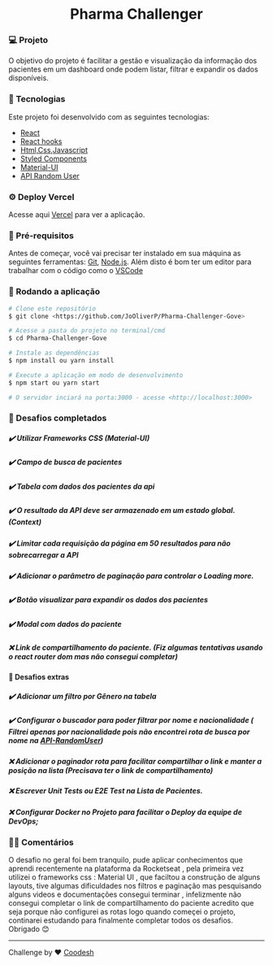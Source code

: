 <h1 align="center">
    Pharma Challenger
</h1>

###  💻 Projeto
O objetivo do projeto é facilitar a gestão e visualização da informação dos pacientes em um dashboard onde podem listar, filtrar e expandir os dados disponíveis.

### 🚀 Tecnologias
Este projeto foi desenvolvido com as seguintes tecnologias:
- [React](https://reactjs.org)
- [React hooks](https://reactjs.org/docs/hooks-intro.html)
- [Html,Css,Javascript](https://www.w3schools.com/)
- [Styled Components](https://styled-components.com/)
- [Material-UI](https://mui.com/)
- [API Random User](https://randomuser.me/documentation)

### ⚙️ Deploy Vercel
Acesse aqui [Vercel](https://pharma-challenger-c7m2y1ckt-jooliverp.vercel.app/)  para ver a aplicação.

###  🎲 Pré-requisitos

Antes de começar, você vai precisar ter instalado em sua máquina as seguintes ferramentas:
[Git](https://git-scm.com), [Node.js](https://nodejs.org/en/). 
Além disto é bom ter um editor para trabalhar com o código como o  [VSCode](https://code.visualstudio.com/)

### 🎲 Rodando a aplicação

```bash
# Clone este repositório
$ git clone <https://github.com/JoOliverP/Pharma-Challenger-Gove>

# Acesse a pasta do projeto no terminal/cmd
$ cd Pharma-Challenger-Gove

# Instale as dependências
$ npm install ou yarn install

# Execute a aplicação em modo de desenvolvimento
$ npm start ou yarn start

# O servidor inciará na porta:3000 - acesse <http://localhost:3000>
```

### 🧠 Desafios completados
   ##### ✔️ Utilizar Frameworks CSS (Material-UI)
   ##### ✔️ Campo de busca de pacientes
   ##### ✔️ Tabela com dados dos pacientes da api
  ##### ✔️ O resultado da API deve ser armazenado em um estado global. (Context)
  ##### ✔️ Limitar cada requisição da página em  50 resultados para não sobrecarregar a API
  ##### ✔️ Adicionar o parâmetro de paginação para controlar o Loading more.
  ##### ✔️ Botão visualizar para expandir os dados dos pacientes
  ##### ✔️ Modal com dados do paciente
  ##### ❌ Link de compartilhamento do paciente. (Fiz algumas tentativas usando o react router dom mas não consegui completar)

  #### 🎯 Desafios extras
   ##### ✔️ Adicionar um filtro por Gênero na tabela
   ##### ✔️ Configurar o buscador para poder filtrar por nome e nacionalidade ( Filtrei apenas por nacionalidade pois não encontrei rota de busca por nome na  [API-RandomUser](https://randomuser.me/documentation))
   ##### ❌ Adicionar o paginador rota para facilitar compartilhar o link e manter a posição na lista (Precisava ter o link de compartilhamento)
   ##### ❌ Escrever Unit Tests ou E2E Test na Lista de Pacientes.
   ##### ❌ Configurar Docker no Projeto para facilitar o Deploy da equipe de DevOps;


### ✍🏻 Comentários
O desafio no geral foi bem tranquilo, pude aplicar conhecimentos que aprendi recentemente na plataforma da Rocketseat , pela primeira vez utilizei o  frameworks css : Material UI , que faciltou a construção de alguns layouts, tive algumas dificuldades nos filtros e paginação mas pesquisando alguns videos e documentações consegui terminar , infelizmente não consegui completar o link de compartilhamento do paciente acredito que seja porque não configurei as rotas logo quando começei o projeto, continarei estudando para finalmente completar todos os desafios. Obrigado 😊

---

Challenge by ♥ [Coodesh](https://lab.coodesh.com/)
